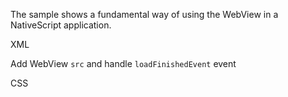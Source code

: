 The sample shows a fundamental way of using the WebView in a NativeScript application.

XML

<snippet id='web-view-xml'/>

Add WebView `src` and handle `loadFinishedEvent` event

<snippet id='setting-url-webview'/>
<snippet id='setting-url-webview-ts'/>

CSS

<snippet id='web-view-basic-css'/>
